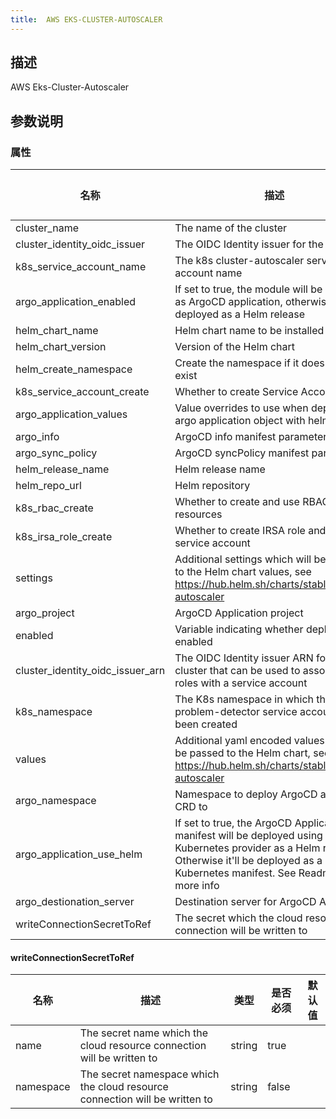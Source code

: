 ```yaml
---
title:  AWS EKS-CLUSTER-AUTOSCALER
---
```


## 描述

AWS Eks-Cluster-Autoscaler

## 参数说明


### 属性

 名称 | 描述 | 类型 | 是否必须 | 默认值 
 ------------ | ------------- | ------------- | ------------- | ------------- 
 cluster_name | The name of the cluster | string | true |  
 cluster_identity_oidc_issuer | The OIDC Identity issuer for the cluster | string | true |  
 k8s_service_account_name | The k8s cluster-autoscaler service account name |  | false |  
 argo_application_enabled | If set to true, the module will be deployed as ArgoCD application, otherwise it will be deployed as a Helm release | bool | false |  
 helm_chart_name | Helm chart name to be installed | string | false |  
 helm_chart_version | Version of the Helm chart | string | false |  
 helm_create_namespace | Create the namespace if it does not yet exist | bool | false |  
 k8s_service_account_create | Whether to create Service Account | bool | false |  
 argo_application_values | Value overrides to use when deploying argo application object with helm |  | false |  
 argo_info | ArgoCD info manifest parameter |  | false |  
 argo_sync_policy | ArgoCD syncPolicy manifest parameter |  | false |  
 helm_release_name | Helm release name | string | false |  
 helm_repo_url | Helm repository | string | false |  
 k8s_rbac_create | Whether to create and use RBAC resources | bool | false |  
 k8s_irsa_role_create | Whether to create IRSA role and annotate service account | bool | false |  
 settings | Additional settings which will be passed to the Helm chart values, see https://hub.helm.sh/charts/stable/cluster-autoscaler | map(any) | false |  
 argo_project | ArgoCD Application project | string | false |  
 enabled | Variable indicating whether deployment is enabled | bool | false |  
 cluster_identity_oidc_issuer_arn | The OIDC Identity issuer ARN for the cluster that can be used to associate IAM roles with a service account | string | true |  
 k8s_namespace | The K8s namespace in which the node-problem-detector service account has been created | string | false |  
 values | Additional yaml encoded values which will be passed to the Helm chart, see https://hub.helm.sh/charts/stable/cluster-autoscaler | string | false |  
 argo_namespace | Namespace to deploy ArgoCD application CRD to | string | false |  
 argo_application_use_helm | If set to true, the ArgoCD Application manifest will be deployed using Kubernetes provider as a Helm release. Otherwise it'll be deployed as a Kubernetes manifest. See Readme for more info | bool | false |  
 argo_destionation_server | Destination server for ArgoCD Application | string | false |  
 writeConnectionSecretToRef | The secret which the cloud resource connection will be written to | [writeConnectionSecretToRef](#writeConnectionSecretToRef) | false |  


#### writeConnectionSecretToRef

 名称 | 描述 | 类型 | 是否必须 | 默认值 
 ------------ | ------------- | ------------- | ------------- | ------------- 
 name | The secret name which the cloud resource connection will be written to | string | true |  
 namespace | The secret namespace which the cloud resource connection will be written to | string | false |  
